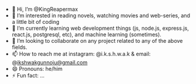 - 👋 Hi, I’m @KingReapermax
- 👀 I’m interested in reading novels, watching movies and web-series, and a little bit of coding 
- 🌱 I’m currently learning web development things (js, node.js, express.js, react.js, postgresql, etc), and machine learning (sometimes).
- 💞️ I’m looking to collaborate on any project related to any of the above fields.
- 📫 How to reach me at instagram: @i.k.s.h.w.a.k & email: @ikshwakgunnoju@gmail.com
- 😄 Pronouns: he/him
- ⚡ Fun fact: ...

<!---
KingReapermax/KingReapermax is a ✨ special ✨ repository because its `README.md` (this file) appears on your GitHub profile.
You can click the Preview link to take a look at your changes.
--->
